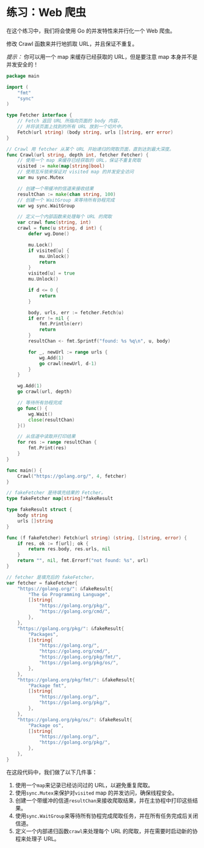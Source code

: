 # 练习：Web 爬虫
在这个练习中，我们将会使用 Go 的并发特性来并行化一个 Web 爬虫。

修改 Crawl 函数来并行地抓取 URL，并且保证不重复。

*提示：* 你可以用一个 map 来缓存已经获取的 URL，但是要注意 map 本身并不是并发安全的！

```go
package main

import (
	"fmt"
	"sync"
)

type Fetcher interface {
	// Fetch 返回 URL 所指向页面的 body 内容，
	// 并将该页面上找到的所有 URL 放到一个切片中。
	Fetch(url string) (body string, urls []string, err error)
}

// Crawl 用 fetcher 从某个 URL 开始递归的爬取页面，直到达到最大深度。
func Crawl(url string, depth int, fetcher Fetcher) {
	// 使用一个 map 来缓存已经获取的 URL，保证不重复爬取
	visited := make(map[string]bool)
	// 使用互斥锁来保证对 visited map 的并发安全访问
	var mu sync.Mutex

	// 创建一个带缓冲的信道来接收结果
	resultChan := make(chan string, 100)
	// 创建一个 WaitGroup 来等待所有协程完成
	var wg sync.WaitGroup

	// 定义一个内部函数来处理每个 URL 的爬取
	var crawl func(string, int)
	crawl = func(u string, d int) {
		defer wg.Done()

		mu.Lock()
		if visited[u] {
			mu.Unlock()
			return
		}
		visited[u] = true
		mu.Unlock()

		if d <= 0 {
			return
		}

		body, urls, err := fetcher.Fetch(u)
		if err != nil {
			fmt.Println(err)
			return
		}
		resultChan <- fmt.Sprintf("found: %s %q\n", u, body)

		for _, newUrl := range urls {
			wg.Add(1)
			go crawl(newUrl, d-1)
		}
	}

	wg.Add(1)
	go crawl(url, depth)

	// 等待所有协程完成
	go func() {
		wg.Wait()
		close(resultChan)
	}()

	// 从信道中读取并打印结果
	for res := range resultChan {
		fmt.Print(res)
	}
}

func main() {
	Crawl("https://golang.org/", 4, fetcher)
}

// fakeFetcher 是待填充结果的 Fetcher。
type fakeFetcher map[string]*fakeResult

type fakeResult struct {
	body string
	urls []string
}

func (f fakeFetcher) Fetch(url string) (string, []string, error) {
	if res, ok := f[url]; ok {
		return res.body, res.urls, nil
	}
	return "", nil, fmt.Errorf("not found: %s", url)
}

// fetcher 是填充后的 fakeFetcher。
var fetcher = fakeFetcher{
	"https://golang.org/": &fakeResult{
		"The Go Programming Language",
		[]string{
			"https://golang.org/pkg/",
			"https://golang.org/cmd/",
		},
	},
	"https://golang.org/pkg/": &fakeResult{
		"Packages",
		[]string{
			"https://golang.org/",
			"https://golang.org/cmd/",
			"https://golang.org/pkg/fmt/",
			"https://golang.org/pkg/os/",
		},
	},
	"https://golang.org/pkg/fmt/": &fakeResult{
		"Package fmt",
		[]string{
			"https://golang.org/",
			"https://golang.org/pkg/",
		},
	},
	"https://golang.org/pkg/os/": &fakeResult{
		"Package os",
		[]string{
			"https://golang.org/",
			"https://golang.org/pkg/",
		},
	},
}
```

在这段代码中，我们做了以下几件事：
1. 使用一个`map`来记录已经访问过的 URL，以避免重复爬取。
2. 使用`sync.Mutex`来保护对`visited` map 的并发访问，确保线程安全。
3. 创建一个带缓冲的信道`resultChan`来接收爬取结果，并在主协程中打印这些结果。
4. 使用`sync.WaitGroup`来等待所有协程完成爬取任务，并在所有任务完成后关闭信道。
5. 定义一个内部递归函数`crawl`来处理每个 URL 的爬取，并在需要时启动新的协程来处理子 URL。 
